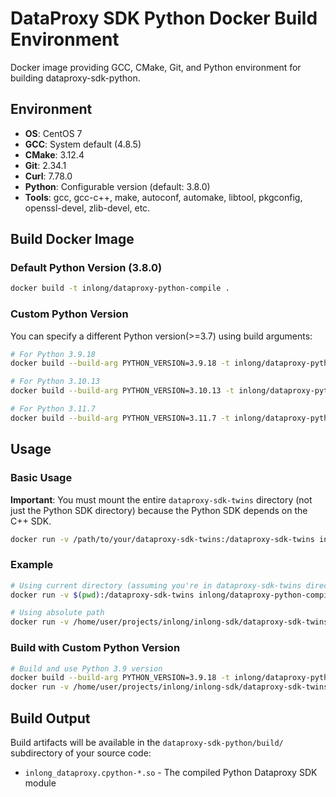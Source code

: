 # DataProxy SDK Python Docker Build Environment

Docker image providing GCC, CMake, Git, and Python environment for building dataproxy-sdk-python.

## Environment

- **OS**: CentOS 7
- **GCC**: System default (4.8.5)
- **CMake**: 3.12.4
- **Git**: 2.34.1
- **Curl**: 7.78.0
- **Python**: Configurable version (default: 3.8.0)
- **Tools**: gcc, gcc-c++, make, autoconf, automake, libtool, pkgconfig, openssl-devel, zlib-devel, etc.

## Build Docker Image

### Default Python Version (3.8.0)

```bash
docker build -t inlong/dataproxy-python-compile .
```

### Custom Python Version

You can specify a different Python version(>=3.7) using build arguments:

```bash
# For Python 3.9.18
docker build --build-arg PYTHON_VERSION=3.9.18 -t inlong/dataproxy-python-compile:py39 .

# For Python 3.10.13
docker build --build-arg PYTHON_VERSION=3.10.13 -t inlong/dataproxy-python-compile:py310 .

# For Python 3.11.7
docker build --build-arg PYTHON_VERSION=3.11.7 -t inlong/dataproxy-python-compile:py311 .
```

## Usage

### Basic Usage

**Important**: You must mount the entire `dataproxy-sdk-twins` directory (not just the Python SDK directory) because the Python SDK depends on the C++ SDK.

```bash
docker run -v /path/to/your/dataproxy-sdk-twins:/dataproxy-sdk-twins inlong/dataproxy-python-compile
```

### Example

```bash
# Using current directory (assuming you're in dataproxy-sdk-twins directory)
docker run -v $(pwd):/dataproxy-sdk-twins inlong/dataproxy-python-compile

# Using absolute path
docker run -v /home/user/projects/inlong/inlong-sdk/dataproxy-sdk-twins:/dataproxy-sdk-twins inlong/dataproxy-python-compile
```

### Build with Custom Python Version

```bash
# Build and use Python 3.9 version
docker build --build-arg PYTHON_VERSION=3.9.18 -t inlong/dataproxy-python-compile:py39 .
docker run -v /home/user/projects/inlong/inlong-sdk/dataproxy-sdk-twins:/dataproxy-sdk-twins inlong/dataproxy-python-compile:py39
```

## Build Output

Build artifacts will be available in the `dataproxy-sdk-python/build/` subdirectory of your source code:

- `inlong_dataproxy.cpython-*.so` - The compiled Python Dataproxy SDK module